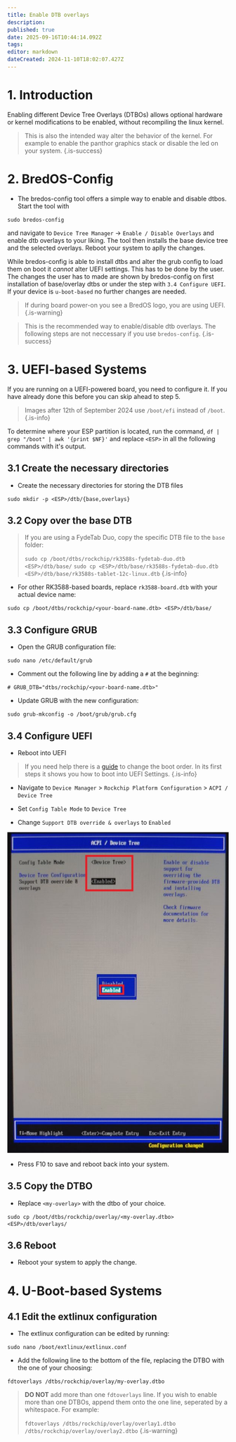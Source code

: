 ```yaml
---
title: Enable DTB overlays
description: 
published: true
date: 2025-09-16T10:44:14.092Z
tags: 
editor: markdown
dateCreated: 2024-11-10T18:02:07.427Z
---
```


# 1. Introduction
Enabling different Device Tree Overlays (DTBOs) allows optional hardware or kernel modifications to be enabled, without recompiling the linux kernel.
> This is also the intended way alter the behavior of the kernel. For example to enable the panthor graphics stack or disable the led on your system.
{.is-success}

# 2. BredOS-Config
- The bredos-config tool offers a simple way to enable and disable dtbos. Start the tool with
```
sudo bredos-config
```
and navigate to `Device Tree Manager` -> `Enable / Disable Overlays` and enable dtb overlays to your liking. The tool then installs the base device tree and the selected overlays. Reboot your system to aplly the changes.


While bredos-config is able to install dtbs and alter the grub config to load them on boot it *cannot* alter UEFI settings. This has to be done by the user. The changes the user has to made are shown by bredos-config on first installation of base/overlay dtbs or under the step with `3.4 Configure UEFI`. If your device is `u-boot-based` no further changes are needed.
> If during board power-on you see a BredOS logo, you are using UEFI.
{.is-warning}

> This is the recommended way to enable/disable dtb overlays. The following steps are not neccessary if you use `bredos-config`.
{.is-success}


# 3. UEFI-based Systems
If you are running on a UEFI-powered board, you need to configure it.
If you have already done this before you can skip ahead to step 5.

> Images after 12th of September 2024 use `/boot/efi` instead of `/boot`.
{.is-info}

To determine where your ESP partition is located, run the command, `df | grep "/boot" | awk '{print $NF}'` and replace `<ESP>` in all the following commands with it's output.

## 3.1 Create the necessary directories
- Create the necessary directories for storing the DTB files
```
sudo mkdir -p <ESP>/dtb/{base,overlays}
```

## 3.2 Copy over the base DTB

> If you are using a FydeTab Duo, copy the specific DTB file to the `base` folder:
> 
> `sudo cp /boot/dtbs/rockchip/rk3588s-fydetab-duo.dtb <ESP>/dtb/base/`
> `sudo cp <ESP>/dtb/base/rk3588s-fydetab-duo.dtb <ESP>/dtb/base/rk3588s-tablet-12c-linux.dtb`
{.is-info}

- For other RK3588-based boards, replace `rk3588-board.dtb` with your actual device name:

``` 
sudo cp /boot/dtbs/rockchip/<your-board-name.dtb> <ESP>/dtb/base/
```

## 3.3 Configure GRUB
- Open the GRUB configuration file:
```
sudo nano /etc/default/grub
```

- Comment out the following line by adding a `#` at the beginning:
```
# GRUB_DTB="dtbs/rockchip/<your-board-name.dtb>"
```

  
- Update GRUB with the new configuration:
```
sudo grub-mkconfig -o /boot/grub/grub.cfg
```

## 3.4 Configure UEFI
- Reboot into UEFI 
>   If you need help there is a [guide](/en/how-to/change-default-boot-order-rk3588) to change the boot order. In its first steps it shows you how to boot into UEFI Settings.
{.is-info}

  
- Navigate to `Device Manager` > `Rockchip Platform Configuration` > `ACPI / Device Tree`

- Set `Config Table Mode` to `Device Tree`
- Change `Support DTB override & overlays` to `Enabled`

![](/panthor/enable_tree_dtb_in_uefi.jpg)

- Press F10 to save and reboot back into your system.

## 3.5 Copy the DTBO
- Replace `<my-overlay>` with the dtbo of your choice. 
``` 
sudo cp /boot/dtbs/rockchip/overlay/<my-overlay.dtbo> <ESP>/dtb/overlays/
```

## 3.6 Reboot
- Reboot your system to apply the change.

# 4. U-Boot-based Systems
## 4.1 Edit the extlinux configuration

- The extlinux configuration can be edited by running:

```  
sudo nano /boot/extlinux/extlinux.conf
``` 

- Add the following line to the bottom of the file, replacing the DTBO with the one of your choosing:

```  
fdtoverlays /dtbs/rockchip/overlay/my-overlay.dtbo
``` 

> **DO NOT** add more than one `fdtoverlays` line.
> If you wish to enable more than one DTBOs, append them onto the one line, seperated by a whitespace.
> For example:
> 
> `fdtoverlays /dtbs/rockchip/overlay/overlay1.dtbo /dtbs/rockchip/overlay/overlay2.dtbo`
{.is-warning}
